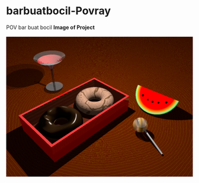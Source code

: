 # barbuatbocil-Povray
POV bar buat bocil
**Image of Project**<br /><br />
<img src="pov1.png" width="700"><br />
